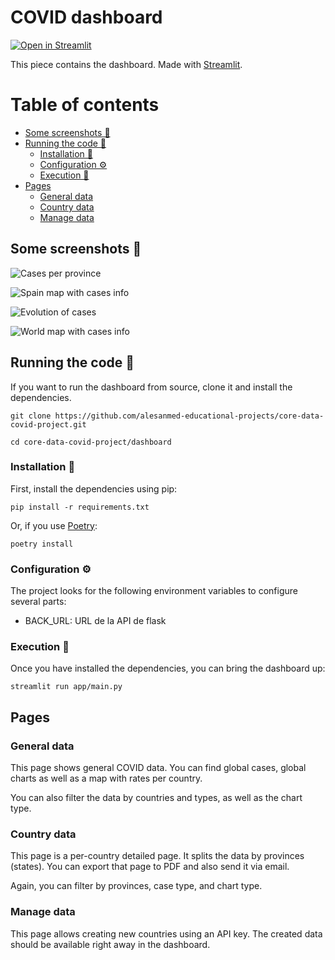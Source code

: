 # COVID dashboard

[![Open in Streamlit](https://static.streamlit.io/badges/streamlit_badge_black_white.svg)](https://frontend-alesanmed.cloud.okteto.net/)

This piece contains the dashboard. Made with [Streamlit](https://streamlit.io/).

# Table of contents

- [Some screenshots 📸](#screenshots)
- [Running the code 🚂](#running-code)
  - [Installation 🎢](#installing)
  - [Configuration ⚙](#configuring)
  - [Execution 🎯](#running)
- [Pages](#pages)
  - [General data](#general-data)
  - [Country data](#country-data)
  - [Manage data](#manage-data)

## Some screenshots 📸 <a name="screenshots"></a>
![Cases per province](assets/cases_by_province.png)

![Spain map with cases info](assets/provinces_contributions.png)

![Evolution of cases](../assets/img/dashboard.png)

![World map with cases info](assets/img/worldmap.png)

## Running the code 🚂 <a name="running-code"></a>

If you want to run the dashboard from source, clone it and install the dependencies.

```
git clone https://github.com/alesanmed-educational-projects/core-data-covid-project.git

cd core-data-covid-project/dashboard
```

### Installation 🎢 <a name="installing"></a>

First, install the dependencies using pip:

```
pip install -r requirements.txt
```

Or, if you use [Poetry](https://python-poetry.org/):

```
poetry install
```

### Configuration ⚙ <a name="configuring"></a>

The project looks for the following environment variables to configure several parts:

- BACK_URL: URL de la API de flask

### Execution 🎯 <a name="running"></a>

Once you have installed the dependencies, you can bring the dashboard up:

```
streamlit run app/main.py
```

## Pages <a name="pages"></a>

### General data <a name="general-data"></a>

This page shows general COVID data. You can find global cases, global charts as well as a map with rates per country.

You can also filter the data by countries and types, as well as the chart type.

### Country data <a name="country-data"></a>

This page is a per-country detailed page. It splits the data by provinces (states). You can export that page to PDF and also send it via email.

Again, you can filter by provinces, case type, and chart type.

### Manage data <a name="manage-data"></a>

This page allows creating new countries using an API key. The created data should be available right away in the dashboard.
